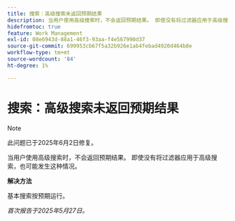 ```yaml
---
title: 搜索：高级搜索未返回预期结果
description: 当用户使用高级搜索时，不会返回预期结果。 即使没有将过滤器应用于高级搜索，也可能发生这种情况。
hidefromtoc: true
feature: Work Management
exl-id: 08e6943d-88a1-46f3-93aa-f4e567990d37
source-git-commit: 699953cb67f5a32b926e1ab4febad4920d464b8e
workflow-type: tm+mt
source-wordcount: '84'
ht-degree: 1%

---
```


# 搜索：高级搜索未返回预期结果

>[!NOTE]
>
>此问题已于2025年6月2日修复。

当用户使用高级搜索时，不会返回预期结果。 即使没有将过滤器应用于高级搜索，也可能发生这种情况。

**解决方法**

基本搜索按预期运行。

_首次报告于2025年5月27日。_
